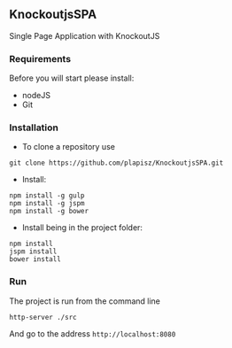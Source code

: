 ## KnockoutjsSPA
Single Page Application with KnockoutJS

### Requirements
Before you will start please install:
 
- nodeJS
- Git
 
### Installation

- To clone a repository use
~~~
git clone https://github.com/plapisz/KnockoutjsSPA.git
~~~
- Install:
~~~
npm install -g gulp
npm install -g jspm
npm install -g bower
~~~
- Install being in the project folder:
~~~
npm install
jspm install
bower install
~~~
 
### Run

The project is run from the command line
~~~
http-server ./src
~~~
And go to the address `http://localhost:8080`
